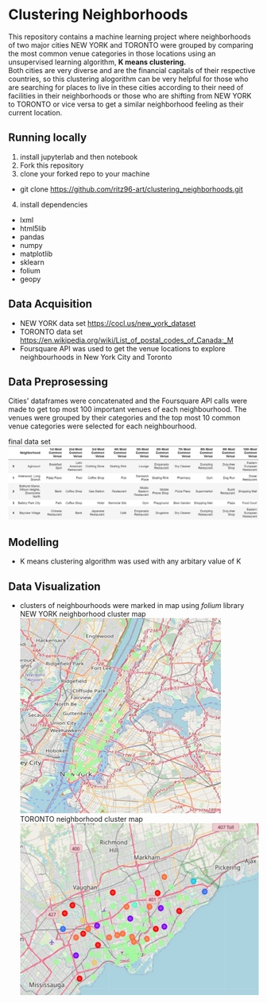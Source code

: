 # Clustering Neighborhoods  
This repository contains a machine learning project where neighborhoods of two major cities NEW YORK and TORONTO were grouped by comparing the most common venue categories in those locations using an unsupervised learning algorithm, **K means clustering.**  
Both cities are very diverse and are the financial capitals of their respective countries, so this clustering alogorithm can be very helpful for those who are searching for places to live in these cities according to their need of facilities in their neighborhoods or those who are shifting from NEW YORK to TORONTO or vice versa to get a similar neighborhood feeling as their current location.  
## Running locally  
1. install jupyterlab and then notebook  
2. Fork this repository  
3. clone your forked repo to your machine  
* git clone https://github.com/ritz96-art/clustering_neighborhoods.git  
4. install dependencies  
* lxml  
* html5lib  
* pandas  
* numpy  
* matplotlib  
* sklearn  
* folium  
* geopy   
## Data Acquisition
  * NEW YORK data set https://cocl.us/new_york_dataset    
  * TORONTO data set https://en.wikipedia.org/wiki/List_of_postal_codes_of_Canada:_M  
  * Foursquare API was used to get the venue locations to explore neighbourhoods in New York City and Toronto  
## Data Preprosessing  
  Cities' dataframes were concatenated and the Foursquare API calls were made to get top most 100 important venues of each neighbourhood. The venues were grouped by their categories and the top most 10 common venue categories were selected for each neighbourhood.
  
  final data set  
  ![final data set](https://github.com/ritz96-art/clustering_neighborhoods/blob/master/project1.JPG?raw=true)
## Modelling  
  * K means clustering algorithm was used with any arbitary value of K  
## Data Visualization  
  * clusters of neighbourhoods were marked in map using *folium* library   
  NEW YORK neighborhood cluster map  
  ![](https://github.com/ritz96-art/clustering_neighborhoods/blob/master/project2.jpg?raw=true)  
  TORONTO neighborhood cluster map  
  ![](https://github.com/ritz96-art/clustering_neighborhoods/blob/master/project3.jpg?raw=true)  
